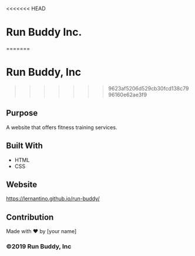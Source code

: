 <<<<<<< HEAD
# Run Buddy Inc.
=======
# Run Buddy, Inc
>>>>>>> 9623af5206d529cb30fcd138c7996160e62ae3f9

## Purpose
A website that offers fitness training services. 

## Built With
* HTML
* CSS

## Website
https://lernantino.github.io/run-buddy/

## Contribution
Made with ❤️ by [your name]

### ©️2019 Run Buddy, Inc
